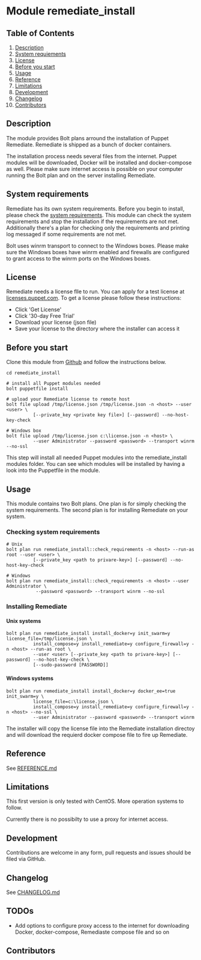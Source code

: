 # Module remediate_install

## Table of Contents

1. [Description](#description)
2. [System requiements](#system-equirements)
3. [License](#öicense)
4. [Before you start](#before-you-start)
5. [Usage](#usage)
6. [Reference](#reference)
7. [Limitations](#limitations)
8. [Development](#development)
9. [Changelog](#changelog)
10. [Contributors](#contributors)

## Description

The module provides Bolt plans arround the installation of Puppet Remediate. Remediate is shipped as a bunch of docker containers. 

The installation process needs several files from the internet. Puppet modules will be downloaded, Docker will be installed and docker-compose as well. Please make sure internet access is possible on your computer running the Bolt plan and on the server installing Remediate.

## System requirements

Remediate has its own system requirements. Before you begin to install, please check the [system requirements](https://puppet.com/docs/remediate/latest/system_requirements.html). This module can check the system requirements and stop the installation if the requirements are not met. Additionally there's a plan for checking only the requirements and printing log messaged if some requirements are not met.

Bolt uses winrm transport to connect to the Windows boxes. Please make sure the Windows boxes have winrm enabled and firewalls are configured to grant access to the winrm ports on the Windows boxes.

## License

Remediate needs a license flle to run. You can apply for a test license at [licenses.puppet.com](https://licenses.puppet.com). To get a license please follow these instructions:

- Click 'Get License'
- Click '30-day Free Trial'
- Download your license (json file)
- Save your license to the directory where the installer can access it

## Before you start

Clone this module from [Github](https://github.com/tom-krieger/remediate_install.git) and follow the instructions below. 

```puppet
cd remediate_install

# install all Puppet modules needed
bolt puppetfile install

# upload your Remediate license to remote host
bolt file upload /tmp/license.json /tmp/license.json -n <host> --user <user> \
          [--private_key <private key file>] [--password] --no-host-key-check

# Windows box
bolt file upload /tmp/license.json c:\license.json -n <host> \
          --user Administrator --password <password> --transport winrm --no-ssl
```

This step will install all needed Puppet modules into the remediate_install modules folder. You can see which modules will be installed by having a look into the Puppetfile in the module.

## Usage

This module contains two Bolt plans. One plan is for simply checking the system requirements. The second plan is for installing Remediate on your system.

### Checking system requirements

```puppet
# Unix
bolt plan run remediate_install::check_requirements -n <host> --run-as root --user <user> \
          [--private_key <path to privare-key>] [--password] --no-host-key-check

# Windows
bolt plan run remediate_install::check_requirements -n <host> --user Administrator \
           --password <password> --transport winrm --no-ssl
```

### Installing Remediate

#### Unix systems
```puppet
bolt plan run remediate_install install_docker=y init_swarm=y license_file=/tmp/license.json \
          install_compose=y install_remediate=y configure_firewall=y -n <host> --run-as root \
          --user <user> [--private_key <path to privare-key>] [--password] --no-host-key-check \
          [--sudo-password [PASSWORD]]
````

#### Windows systems

```puppet
bolt plan run remediate_install install_docker=y docker_ee=true init_swarm=y \
          license_file=c:\license.json \
          install_compose=y install_remediate=y configure_firewall=y -n <host> --no-ssl \
          --user Administrator --password <password> --transport winrm
```

The installer will copy the license file into the Remediate installation directoy and will download the requierd docker compose file to fire up Remediate.

## Reference

See [REFERENCE.md](https://github.com/tom-krieger/sremediate_install/blob/master/REFERENCE.md)

## Limitations

This first version is only tested with CentOS. More operation systems to follow.

Currently there is no possibilty to use a proxy for internet access.

## Development

Contributions are welcome in any form, pull requests and issues should be filed via GitHub.

## Changelog

See [CHANGELOG.md](https://github.com/tom-krieger/remediate_install/blob/master/CHANGELOG.md)

## TODOs

- Add options to configure proxy access to the internet for downloading Docker, docker-compose, Remediaste compose file and so on

## Contributors
